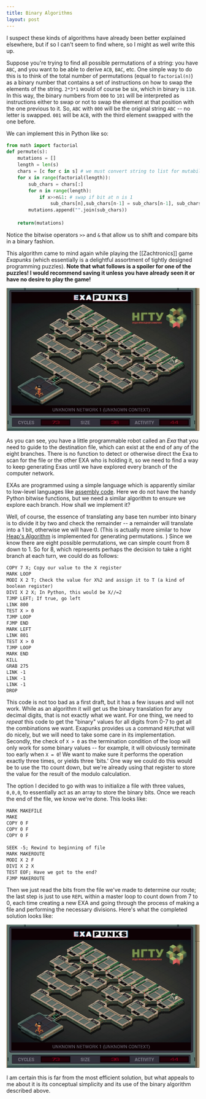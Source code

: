 ```yaml
---
title: Binary Algorithms
layout: post
---
```



I suspect these kinds of algorithms have already been better explained elsewhere, but if so I can't seem to find where, so I might as well write this up.

Suppose you're trying to find all possible permutations of a string: you have `ABC`, and you want to be able to derive `ACB`, `BAC`, etc. One simple way to do this is to think of the total number of permutations (equal to `factorial(n)`) as a binary number that contains a set of instructions on how to swap the elements of the string. `2*3*1` would of course be six, which in binary is `110`. In this way, the binary numbers from `000` to `101` will be interpreted as instructions either to swap or not to swap the element at that position with the one previous to it. So, `ABC` with `000` will be the original string `ABC` -- no letter is swapped. `001` will be `ACB`, with the third element swapped with the one before. 

We can implement this in Python like so:

```python
from math import factorial
def permute(s):
    mutations = []
    length = len(s)
    chars = [c for c in s] # we must convert string to list for mutability
    for x in range(factorial(length)):
        sub_chars = chars[:]
        for n in range(length):
            if x>>n&1: # swap if bit at n is 1
                sub_chars[n],sub_chars[n-1] = sub_chars[n-1], sub_chars[n]
        mutations.append("".join(sub_chars))

    return(mutations)
```

Notice the bitwise operators `>>` and `&` that allow us to shift and compare bits in a binary fashion. 

This algorithm came to mind again while playing the [[Zachtronics]] game *Exapunks* (which essentially is a delightful assortment of tightly designed programming puzzles). **Note that what follows is a spoiler for one of the puzzles! I would recommend saving it unless you have already seen it or have no desire to play the game!** 

![](exa_screen.jpg)

As you can see, you have a little programmable robot called an _Exa_ that you need to guide to the destination file, which can exist at the end of any of the eight branches. There is no function to detect or otherwise direct the Exa to scan for the file or the other EXA who is holding it, so we need to find a way to keep generating Exas until we have explored every branch of the computer network. 

EXAs are programmed using a simple language which is apparently similar to low-level languages like [assembly code](https://steamcommunity.com/app/716490/discussions/0/3491891042510774925/?utm_source=perplexity). Here we do not have the handy Python bitwise functions, but we need a similar algorithm to ensure we explore each branch. How shall we implement it?

Well, of course, the essence of translating any base ten number into binary is to divide it by two and check the remainder -- a remainder will translate into a 1 bit, otherwise we will have 0. (This is actually more similar to how [Heap's Algorithm](https://en.wikipedia.org/wiki/Heap%27s_algorithm) is implemented for generating permutations. ) Since we know there are eight possible permutations, we can simple count from 8 down to 1. So for 8, which represents perhaps the decision to take a right branch at each turn, we could do as follows:

```
COPY 7 X; Copy our value to the X register
MARK LOOP
MODI X 2 T; Check the value for X%2 and assign it to T (a kind of boolean register)
DIVI X 2 X; In Python, this would be X//=2
TJMP LEFT; If true, go left
LINK 800
TEST X > 0
TJMP LOOP
FJMP END
MARK LEFT
LINK 801
TEST X > 0
TJMP LOOP
MARK END
KILL
GRAB 275
LINK -1
LINK -1
LINK -1
DROP
```

This code is not too bad as a first draft, but it has a few issues and will not work. While as an algorithm it will get us the binary translation for any decimal digits, that is not exactly what we want. For one thing, we need to *repeat* this code to get the "binary" values for all digits from 0-7 to get all the combinations we want. Exapunks provides us a command `REPL`that will do nicely, but we will need to take some care in its implementation. Secondly, the check of `X > 0` as the termination condition of the loop will only work for some binary values -- for example, it will obviously terminate too early when `X = 0`! We want to make sure it performs the operation exactly three times, or yields three 'bits.' One way we could do this would be to use the `T`to count down, but we're already using that register to store the value for the result of the modulo calculation. 

The option I decided to go with was to initialize a file with three values, `0,0,0`, to essentially act as an array to store the binary bits. Once we reach the end of the file, we know we're done. This looks like:

```
MARK MAKEFILE
MAKE
COPY 0 F
COPY 0 F
COPY 0 F

SEEK -5; Rewind to beginning of file
MARK MAKEROUTE
MODI X 2 F
DIVI X 2 X
TEST EOF; Have we got to the end?
FJMP MAKEROUTE
```

Then we just read the bits from the file we've made to determine our route; the last step is just to use `REPL` within a master loop to count down from 7 to 0, each time creating a new EXA and going through the process of making a file and performing the necessary divisions. Here's what the completed solution looks like: 

![](exapunks_clip.gif)

I am certain this is far from the most efficient solution, but what appeals to me about it is its conceptual simplicity and its use of the binary algorithm described above.